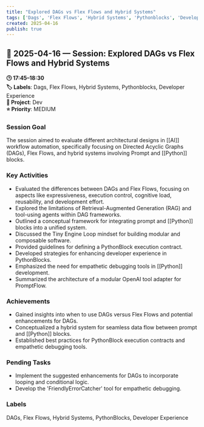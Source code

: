 ```yaml
---
title: "Explored DAGs vs Flex Flows and Hybrid Systems"
tags: ['Dags', 'Flex Flows', 'Hybrid Systems', 'Pythonblocks', 'Developer Experience']
created: 2025-04-16
publish: true
---
```


## 📅 2025-04-16 — Session: Explored DAGs vs Flex Flows and Hybrid Systems

**🕒 17:45–18:30**  
**🏷️ Labels**: Dags, Flex Flows, Hybrid Systems, Pythonblocks, Developer Experience  
**📂 Project**: Dev  
**⭐ Priority**: MEDIUM  


### Session Goal
The session aimed to evaluate different architectural designs in [[AI]] workflow automation, specifically focusing on Directed Acyclic Graphs (DAGs), Flex Flows, and hybrid systems involving Prompt and [[Python]] blocks.

### Key Activities
- Evaluated the differences between DAGs and Flex Flows, focusing on aspects like expressiveness, execution control, cognitive load, reusability, and development effort.
- Explored the limitations of Retrieval-Augmented Generation (RAG) and tool-using agents within DAG frameworks.
- Outlined a conceptual framework for integrating prompt and [[Python]] blocks into a unified system.
- Discussed the Tiny Engine Loop mindset for building modular and composable software.
- Provided guidelines for defining a PythonBlock execution contract.
- Developed strategies for enhancing developer experience in PythonBlocks.
- Emphasized the need for empathetic debugging tools in [[Python]] development.
- Summarized the architecture of a modular OpenAI tool adapter for PromptFlow.

### Achievements
- Gained insights into when to use DAGs versus Flex Flows and potential enhancements for DAGs.
- Conceptualized a hybrid system for seamless data flow between prompt and [[Python]] blocks.
- Established best practices for PythonBlock execution contracts and empathetic debugging tools.

### Pending Tasks
- Implement the suggested enhancements for DAGs to incorporate looping and conditional logic.
- Develop the 'FriendlyErrorCatcher' tool for empathetic debugging.

### Labels
DAGs, Flex Flows, Hybrid Systems, PythonBlocks, Developer Experience

